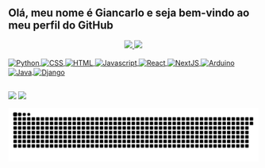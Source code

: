## Olá, meu nome é Giancarlo e seja bem-vindo ao meu perfil do GitHub

<div align="center">
  <a href="https://github.com/gianvr">
  <img height="160em" src="https://github-readme-stats.vercel.app/api?username=gianvr&show_icons=true&theme=github_dark&include_all_commits=true&count_private=true"/>
  <img height="160em" src="https://github-readme-stats.vercel.app/api/top-langs/?username=gianvr&layout=compact&langs_count=7&theme=github_dark"/>
  
</div>
<div style="display: inline_block"><br>
    <img align="center" alt="Python" height="35" width="35" src="https://cdn.jsdelivr.net/gh/devicons/devicon/icons/python/python-original.svg">
    <img align="center" alt="CSS" height="35" width="35" src="https://cdn.jsdelivr.net/gh/devicons/devicon/icons/css3/css3-original.svg">
    <img align="center" alt="HTML" height="35" width="35" src="https://cdn.jsdelivr.net/gh/devicons/devicon/icons/html5/html5-original.svg">
    <img align="center" alt="Javascript" height="35" width="35" src="https://cdn.jsdelivr.net/gh/devicons/devicon/icons/javascript/javascript-original.svg">
    <img align="center" alt="React" height="35" width="35" src="https://cdn.jsdelivr.net/gh/devicons/devicon/icons/react/react-original.svg">
    <img align="center" alt="NextJS" height="35" width="35" src="https://cdn.jsdelivr.net/gh/devicons/devicon/icons/nextjs/nextjs-original.svg">
    <img align="center" alt="Arduino" height="35" width="35" src="https://cdn.jsdelivr.net/gh/devicons/devicon/icons/arduino/arduino-original.svg">
    <img align="center" alt="Java" height="35" width="35" src="https://cdn.jsdelivr.net/gh/devicons/devicon/icons/java/java-original.svg">
    <img align="center" alt="Django" height="35" width="35" src="https://cdn.jsdelivr.net/gh/devicons/devicon/icons/django/django-plain-wordmark.svg">
  </div>
  
##

<div> 
  <a href = "mailto:gvgiancarlo1@gmail.com"><img src="https://img.shields.io/badge/Gmail-D14836?style=for-the-badge&logo=gmail&logoColor=white"></a>
  <a href="https://www.linkedin.com/in/giancarlo-vr/" target="_blank"><img src="https://img.shields.io/badge/-LinkedIn-%230077B5?style=for-the-badge&logo=linkedin&logoColor=white" target="_blank"></a> 
</div>
  
 <div align="center">
 
  ![Snake animation](https://github.com/gianvr/gianvr/blob/output/github-contribution-grid-snake.svg)
  
 </div>
 
 ##
 
